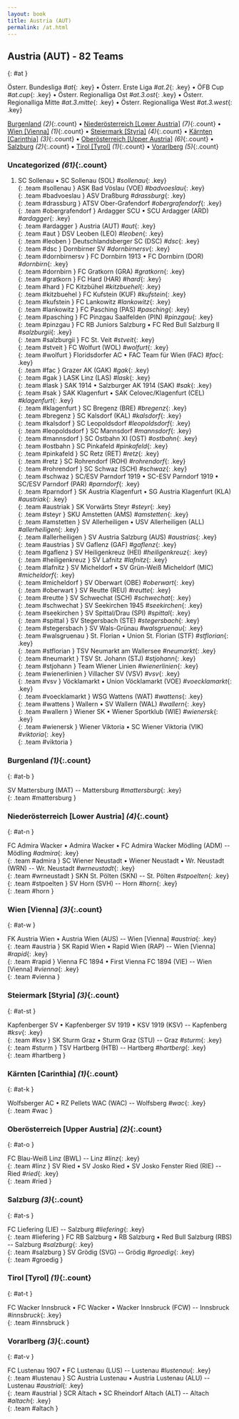 ```yaml
---
layout: book
title: Austria (AUT)
permalink: /at.html
---
```


## Austria (AUT) - 82 Teams
{: #at }



 Österr. Bundesliga _#at_{: .key}
 •  Österr. Erste Liga _#at.2_{: .key}
 •  ÖFB Cup _#at.cup_{: .key}
 •  Österr. Regionalliga Ost _#at.3.ost_{: .key}
 •  Österr. Regionalliga Mitte _#at.3.mitte_{: .key}
 •  Österr. Regionalliga West _#at.3.west_{: .key}



[Burgenland](#at-b) _(2)_{:.count} • [Niederösterreich [Lower Austria]](#at-n) _(7)_{:.count} • [Wien [Vienna]](#at-w) _(1)_{:.count} • [Steiermark [Styria]](#at-st) _(4)_{:.count} • [Kärnten [Carinthia]](#at-k) _(3)_{:.count} • [Oberösterreich [Upper Austria]](#at-o) _(6)_{:.count} • [Salzburg](#at-s) _(2)_{:.count} • [Tirol [Tyrol]](#at-t) _(1)_{:.count} • [Vorarlberg](#at-v) _(5)_{:.count}


### Uncategorized _(61)_{:.count}

1. SC Sollenau • SC Sollenau  (SOL)  _#sollenau_{: .key} <br>
{: .team #sollenau }
ASK Bad Vöslau  (VOE)  _#badvoeslau_{: .key} <br>
{: .team #badvoeslau }
ASV Draßburg   _#drassburg_{: .key} <br>
{: .team #drassburg }
ATSV Ober-Grafendorf   _#obergrafendorf_{: .key} <br>
{: .team #obergrafendorf }
Ardagger SCU • SCU Ardagger  (ARD)  _#ardagger_{: .key} <br>
{: .team #ardagger }
Austria  (AUT)  _#aut_{: .key} <br>
{: .team #aut }
DSV Leoben  (LEO)  _#leoben_{: .key} <br>
{: .team #leoben }
Deutschlandsberger SC  (DSC)  _#dsc_{: .key} <br>
{: .team #dsc }
Dornbirner SV   _#dornbirnersv_{: .key} <br>
{: .team #dornbirnersv }
FC Dornbirn 1913 • FC Dornbirn  (DOR)  _#dornbirn_{: .key} <br>
{: .team #dornbirn }
FC Gratkorn  (GRA)  _#gratkorn_{: .key} <br>
{: .team #gratkorn }
FC Hard  (HAR)  _#hard_{: .key} <br>
{: .team #hard }
FC Kitzbühel   _#kitzbuehel_{: .key} <br>
{: .team #kitzbuehel }
FC Kufstein  (KUF)  _#kufstein_{: .key} <br>
{: .team #kufstein }
FC Lankowitz   _#lankowitz_{: .key} <br>
{: .team #lankowitz }
FC Pasching  (PAS)  _#pasching_{: .key} <br>
{: .team #pasching }
FC Pinzgau Saalfelden  (PIN)  _#pinzgau_{: .key} <br>
{: .team #pinzgau }
FC RB Juniors Salzburg • FC Red Bull Salzburg II   _#salzburgii_{: .key} <br>
{: .team #salzburgii }
FC St. Veit   _#stveit_{: .key} <br>
{: .team #stveit }
FC Wolfurt  (WOL)  _#wolfurt_{: .key} <br>
{: .team #wolfurt }
Floridsdorfer AC • FAC Team für Wien  (FAC)  _#fac_{: .key} <br>
{: .team #fac }
Grazer AK  (GAK)  _#gak_{: .key} <br>
{: .team #gak }
LASK Linz  (LAS)  _#lask_{: .key} <br>
{: .team #lask }
SAK 1914 • Salzburger AK 1914  (SAK)  _#sak_{: .key} <br>
{: .team #sak }
SAK Klagenfurt • SAK Celovec/Klagenfurt  (CEL)  _#klagenfurt_{: .key} <br>
{: .team #klagenfurt }
SC Bregenz  (BRE)  _#bregenz_{: .key} <br>
{: .team #bregenz }
SC Kalsdorf  (KAL)  _#kalsdorf_{: .key} <br>
{: .team #kalsdorf }
SC Leopoldsdorf   _#leopoldsdorf_{: .key} <br>
{: .team #leopoldsdorf }
SC Mannsdorf   _#mannsdorf_{: .key} <br>
{: .team #mannsdorf }
SC Ostbahn XI  (OST)  _#ostbahn_{: .key} <br>
{: .team #ostbahn }
SC Pinkafeld   _#pinkafeld_{: .key} <br>
{: .team #pinkafeld }
SC Retz  (RET)  _#retz_{: .key} <br>
{: .team #retz }
SC Rohrendorf  (ROH)  _#rohrendorf_{: .key} <br>
{: .team #rohrendorf }
SC Schwaz  (SCH)  _#schwaz_{: .key} <br>
{: .team #schwaz }
SC/ESV Parndorf 1919 • SC-ESV Parndorf 1919 • SC/ESV Parndorf  (PAR)  _#parndorf_{: .key} <br>
{: .team #parndorf }
SK Austria Klagenfurt • SG Austria Klagenfurt  (KLA)  _#austriak_{: .key} <br>
{: .team #austriak }
SK Vorwärts Steyr   _#steyr_{: .key} <br>
{: .team #steyr }
SKU Amstetten  (AMS)  _#amstetten_{: .key} <br>
{: .team #amstetten }
SV Allerheiligen • USV Allerheiligen  (ALL)  _#allerheiligen_{: .key} <br>
{: .team #allerheiligen }
SV Austria Salzburg  (AUS)  _#austrias_{: .key} <br>
{: .team #austrias }
SV Gaflenz  (GAF)  _#gaflenz_{: .key} <br>
{: .team #gaflenz }
SV Heiligenkreuz  (HEI)  _#heiligenkreuz_{: .key} <br>
{: .team #heiligenkreuz }
SV Lafnitz   _#lafnitz_{: .key} <br>
{: .team #lafnitz }
SV Micheldorf • SV Grün-Weiß Micheldorf  (MIC)  _#micheldorf_{: .key} <br>
{: .team #micheldorf }
SV Oberwart  (OBE)  _#oberwart_{: .key} <br>
{: .team #oberwart }
SV Reutte  (REU)  _#reutte_{: .key} <br>
{: .team #reutte }
SV Schwechat  (SCH)  _#schwechat_{: .key} <br>
{: .team #schwechat }
SV Seekirchen 1945   _#seekirchen_{: .key} <br>
{: .team #seekirchen }
SV Spittal/Drau  (SPI)  _#spittal_{: .key} <br>
{: .team #spittal }
SV Stegersbach  (STE)  _#stegersbach_{: .key} <br>
{: .team #stegersbach }
SV Wals-Grünau   _#walsgruenau_{: .key} <br>
{: .team #walsgruenau }
St. Florian • Union St. Florian  (STF)  _#stflorian_{: .key} <br>
{: .team #stflorian }
TSV Neumarkt am Wallersee   _#neumarkt_{: .key} <br>
{: .team #neumarkt }
TSV St. Johann  (STJ)  _#stjohann_{: .key} <br>
{: .team #stjohann }
Team Wiener Linien   _#wienerlinien_{: .key} <br>
{: .team #wienerlinien }
Villacher SV  (VSV)  _#vsv_{: .key} <br>
{: .team #vsv }
Vöcklamarkt • Union Vöcklamarkt  (VOE)  _#voecklamarkt_{: .key} <br>
{: .team #voecklamarkt }
WSG Wattens  (WAT)  _#wattens_{: .key} <br>
{: .team #wattens }
Wallern • SV Wallern  (WAL)  _#wallern_{: .key} <br>
{: .team #wallern }
Wiener SK • Wiener Sportklub  (WIE)  _#wienersk_{: .key} <br>
{: .team #wienersk }
Wiener Viktoria • SC Wiener Viktoria  (VIK)  _#viktoria_{: .key} <br>
{: .team #viktoria }



### Burgenland _(1)_{:.count}
{: #at-b }





<div class='columns3' markdown='1'>

SV Mattersburg  (MAT)  -- Mattersburg _#mattersburg_{: .key} <br>
{: .team #mattersburg }

</div>



### Niederösterreich [Lower Austria] _(4)_{:.count}
{: #at-n }





<div class='columns3' markdown='1'>

FC Admira Wacker • Admira Wacker • FC Admira Wacker Mödling  (ADM)  -- Mödling _#admira_{: .key} <br>
{: .team #admira }
SC Wiener Neustadt • Wiener Neustadt • Wr. Neustadt  (WRN)  -- Wr. Neustadt _#wrneustadt_{: .key} <br>
{: .team #wrneustadt }
SKN St. Pölten  (SKN)  -- St. Pölten _#stpoelten_{: .key} <br>
{: .team #stpoelten }
SV Horn  (SVH)  -- Horn _#horn_{: .key} <br>
{: .team #horn }

</div>



### Wien [Vienna] _(3)_{:.count}
{: #at-w }





<div class='columns3' markdown='1'>

FK Austria Wien • Austria Wien  (AUS)  -- Wien [Vienna] _#austria_{: .key} <br>
{: .team #austria }
SK Rapid Wien • Rapid Wien  (RAP)  -- Wien [Vienna] _#rapid_{: .key} <br>
{: .team #rapid }
Vienna FC 1894 • First Vienna FC 1894  (VIE)  -- Wien [Vienna] _#vienna_{: .key} <br>
{: .team #vienna }

</div>



### Steiermark [Styria] _(3)_{:.count}
{: #at-st }





<div class='columns3' markdown='1'>

Kapfenberger SV • Kapfenberger SV 1919 • KSV 1919  (KSV)  -- Kapfenberg _#ksv_{: .key} <br>
{: .team #ksv }
SK Sturm Graz • Sturm Graz  (STU)  -- Graz _#sturm_{: .key} <br>
{: .team #sturm }
TSV Hartberg  (HTB)  -- Hartberg _#hartberg_{: .key} <br>
{: .team #hartberg }

</div>



### Kärnten [Carinthia] _(1)_{:.count}
{: #at-k }





<div class='columns3' markdown='1'>

Wolfsberger AC • RZ Pellets WAC  (WAC)  -- Wolfsberg _#wac_{: .key} <br>
{: .team #wac }

</div>



### Oberösterreich [Upper Austria] _(2)_{:.count}
{: #at-o }





<div class='columns3' markdown='1'>

FC Blau-Weiß Linz  (BWL)  -- Linz _#linz_{: .key} <br>
{: .team #linz }
SV Ried • SV Josko Ried • SV Josko Fenster Ried  (RIE)  -- Ried _#ried_{: .key} <br>
{: .team #ried }

</div>



### Salzburg _(3)_{:.count}
{: #at-s }





<div class='columns3' markdown='1'>

FC Liefering  (LIE)  -- Salzburg _#liefering_{: .key} <br>
{: .team #liefering }
FC RB Salzburg • RB Salzburg • Red Bull Salzburg  (RBS)  -- Salzburg _#salzburg_{: .key} <br>
{: .team #salzburg }
SV Grödig  (SVG)  -- Grödig _#groedig_{: .key} <br>
{: .team #groedig }

</div>



### Tirol [Tyrol] _(1)_{:.count}
{: #at-t }





<div class='columns3' markdown='1'>

FC Wacker Innsbruck • FC Wacker • Wacker Innsbruck  (FCW)  -- Innsbruck _#innsbruck_{: .key} <br>
{: .team #innsbruck }

</div>



### Vorarlberg _(3)_{:.count}
{: #at-v }





<div class='columns3' markdown='1'>

FC Lustenau 1907 • FC Lustenau  (LUS)  -- Lustenau _#lustenau_{: .key} <br>
{: .team #lustenau }
SC Austria Lustenau • Austria Lustenau  (ALU)  -- Lustenau _#austrial_{: .key} <br>
{: .team #austrial }
SCR Altach • SC Rheindorf Altach  (ALT)  -- Altach _#altach_{: .key} <br>
{: .team #altach }

</div>


 
